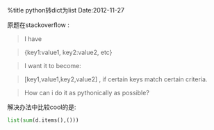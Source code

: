%title python转dict为list
Date:2012-11-27

原题在stackoverflow :

>I have

>{key1:value1, key2:value2, etc}

>I want it to become:

>[key1,value1,key2,value2] , if certain keys match certain criteria.

>How can i do it as pythonically as possible?

解决办法中比较cool的是:

```python
list(sum(d.items(),()))
```
